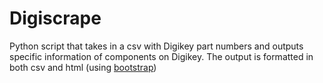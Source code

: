 # Digiscrape

Python script that takes in a csv with Digikey part numbers and outputs specific information of components
on Digikey. The output is formatted in both csv and html (using [bootstrap](http://getbootstrap.com/))
